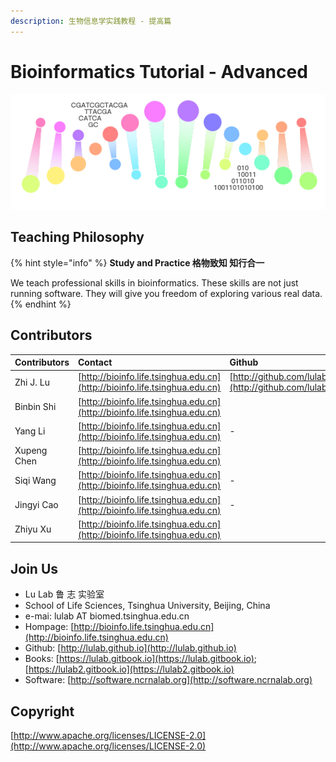 ```yaml
---
description: 生物信息学实践教程 - 提高篇
---
```


# Bioinformatics Tutorial - Advanced

![](.gitbook/assets/helix.png)

## Teaching Philosophy

{% hint style="info" %}
**Study and Practice 格物致知 知行合一**

We teach professional skills in bioinformatics. These skills are not just running software. They will give you freedom of exploring various real data.
{% endhint %}

## Contributors

| Contributors | Contact | Github |
| :--- | :--- | :--- |
| Zhi J. Lu | [http://bioinfo.life.tsinghua.edu.cn](http://bioinfo.life.tsinghua.edu.cn) | [http://github.com/lulab](http://github.com/lulab) |
| Binbin Shi | [http://bioinfo.life.tsinghua.edu.cn](http://bioinfo.life.tsinghua.edu.cn) |  |
| Yang Li | [http://bioinfo.life.tsinghua.edu.cn](http://bioinfo.life.tsinghua.edu.cn) | - |
| Xupeng Chen | [http://bioinfo.life.tsinghua.edu.cn](http://bioinfo.life.tsinghua.edu.cn) |  |
| Siqi Wang | [http://bioinfo.life.tsinghua.edu.cn](http://bioinfo.life.tsinghua.edu.cn) | - |
| Jingyi Cao | [http://bioinfo.life.tsinghua.edu.cn](http://bioinfo.life.tsinghua.edu.cn) | - |
| Zhiyu Xu | [http://bioinfo.life.tsinghua.edu.cn](http://bioinfo.life.tsinghua.edu.cn) |  |

## Join Us

* Lu Lab 鲁 志 实验室
* School of Life Sciences, Tsinghua University, Beijing, China
* e-mai: lulab AT biomed.tsinghua.edu.cn
* Hompage: [http://bioinfo.life.tsinghua.edu.cn](http://bioinfo.life.tsinghua.edu.cn)
* Github: [http://lulab.github.io](http://lulab.github.io)
* Books: [https://lulab.gitbook.io](https://lulab.gitbook.io); [https://lulab2.gitbook.io](https://lulab2.gitbook.io)  
* Software: [http://software.ncrnalab.org](http://software.ncrnalab.org)

## Copyright

[http://www.apache.org/licenses/LICENSE-2.0](http://www.apache.org/licenses/LICENSE-2.0)

